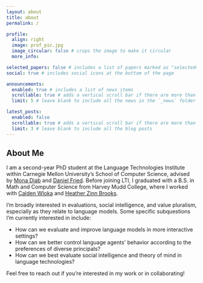 ```yaml
---
layout: about
title: about
permalink: /

profile:
  align: right
  image: prof_pic.jpg
  image_circular: false # crops the image to make it circular
  more_info: 

selected_papers: false # includes a list of papers marked as "selected={true}"
social: true # includes social icons at the bottom of the page

announcements:
  enabled: true # includes a list of news items
  scrollable: true # adds a vertical scroll bar if there are more than 3 news items
  limit: 5 # leave blank to include all the news in the `_news` folder

latest_posts:
  enabled: false
  scrollable: true # adds a vertical scroll bar if there are more than 3 new posts items
  limit: 3 # leave blank to include all the blog posts
---
```


## About Me

I am a second-year PhD student at the Language Technologies Institute within Carnegie Mellon University’s School of Computer Science, advised by [Mona Diab](https://www.lti.cs.cmu.edu/people/faculty/diab-mona.html) and [Daniel Fried](https://dpfried.github.io/). Before joining LTI, I graduated with a B.S. in Math and Computer Science from Harvey Mudd College, where I worked with [Calden Wloka](https://www.caldenwloka.com/) and [Heather Zinn Brooks](https://sites.google.com/g.hmc.edu/hzinnbrooks).

I’m broadly interested in evaluations, social intelligence, and value pluralism, especially as they relate to language models. Some specific subquestions I’m currently interested in include:

* How can we evaluate and improve language models in more interactive settings?
* How can we better control language agents' behavior according to the preferences of diverse principals?
* How can we best evaluate social intelligence and theory of mind in language technologies?

Feel free to reach out if you’re interested in my work or in collaborating!